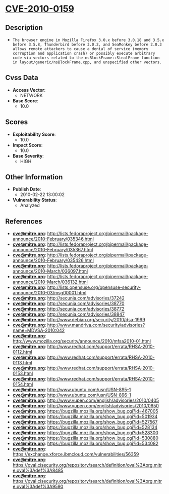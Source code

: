 
# [CVE-2010-0159](http://lists.fedoraproject.org/pipermail/package-announce/2010-February/035346.html)

## Description

- `The browser engine in Mozilla Firefox 3.0.x before 3.0.18 and 3.5.x before 3.5.8, Thunderbird before 3.0.2, and SeaMonkey before 2.0.3 allows remote attackers to cause a denial of service (memory corruption and application crash) or possibly execute arbitrary code via vectors related to the nsBlockFrame::StealFrame function in layout/generic/nsBlockFrame.cpp, and unspecified other vectors.`

## Cvss Data

- **Access Vector**:
  - NETWORK
- **Base Score**:
  - 10.0

## Scores

- **Exploitability Score**:
  - 10.0
- **Impact Score**:
  - 10.0
- **Base Severity**:
  - HIGH

## Other Information

- **Publish Date**:
  - 2010-02-22 13:00:02
- **Vulnerability Status**:
  - Analyzed

## References

- **cve@mitre.org**: http://lists.fedoraproject.org/pipermail/package-announce/2010-February/035346.html
- **cve@mitre.org**: http://lists.fedoraproject.org/pipermail/package-announce/2010-February/035367.html
- **cve@mitre.org**: http://lists.fedoraproject.org/pipermail/package-announce/2010-February/035426.html
- **cve@mitre.org**: http://lists.fedoraproject.org/pipermail/package-announce/2010-March/036097.html
- **cve@mitre.org**: http://lists.fedoraproject.org/pipermail/package-announce/2010-March/036132.html
- **cve@mitre.org**: http://lists.opensuse.org/opensuse-security-announce/2010-03/msg00001.html
- **cve@mitre.org**: http://secunia.com/advisories/37242
- **cve@mitre.org**: http://secunia.com/advisories/38770
- **cve@mitre.org**: http://secunia.com/advisories/38772
- **cve@mitre.org**: http://secunia.com/advisories/38847
- **cve@mitre.org**: http://www.debian.org/security/2010/dsa-1999
- **cve@mitre.org**: http://www.mandriva.com/security/advisories?name=MDVSA-2010:042
- **cve@mitre.org**: http://www.mozilla.org/security/announce/2010/mfsa2010-01.html
- **cve@mitre.org**: http://www.redhat.com/support/errata/RHSA-2010-0112.html
- **cve@mitre.org**: http://www.redhat.com/support/errata/RHSA-2010-0113.html
- **cve@mitre.org**: http://www.redhat.com/support/errata/RHSA-2010-0153.html
- **cve@mitre.org**: http://www.redhat.com/support/errata/RHSA-2010-0154.html
- **cve@mitre.org**: http://www.ubuntu.com/usn/USN-895-1
- **cve@mitre.org**: http://www.ubuntu.com/usn/USN-896-1
- **cve@mitre.org**: http://www.vupen.com/english/advisories/2010/0405
- **cve@mitre.org**: http://www.vupen.com/english/advisories/2010/0650
- **cve@mitre.org**: https://bugzilla.mozilla.org/show_bug.cgi?id=467005
- **cve@mitre.org**: https://bugzilla.mozilla.org/show_bug.cgi?id=501934
- **cve@mitre.org**: https://bugzilla.mozilla.org/show_bug.cgi?id=527567
- **cve@mitre.org**: https://bugzilla.mozilla.org/show_bug.cgi?id=528134
- **cve@mitre.org**: https://bugzilla.mozilla.org/show_bug.cgi?id=528300
- **cve@mitre.org**: https://bugzilla.mozilla.org/show_bug.cgi?id=530880
- **cve@mitre.org**: https://bugzilla.mozilla.org/show_bug.cgi?id=534082
- **cve@mitre.org**: https://exchange.xforce.ibmcloud.com/vulnerabilities/56359
- **cve@mitre.org**: https://oval.cisecurity.org/repository/search/definition/oval%3Aorg.mitre.oval%3Adef%3A8485
- **cve@mitre.org**: https://oval.cisecurity.org/repository/search/definition/oval%3Aorg.mitre.oval%3Adef%3A9590
